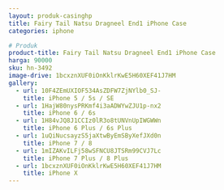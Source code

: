 ```yaml
---
layout: produk-casinghp
title: Fairy Tail Natsu Dragneel End1 iPhone Case
categories: iphone

# Produk
product-title: Fairy Tail Natsu Dragneel End1 iPhone Case
harga: 90000
sku: hn-3492
image-drive: 1bcxznXUF0iOnKklrKwE5H60XEF41J7HM
gallery:
  - url: 10F4ZEmUXIOF534AsZDFW7ZjNYlb0_SJ-
    title: iPhone 5 / 5s / SE
  - url: 1HajW80nysPRKmf4i3aADWYwZJU1p-nx2
    title: iPhone 6 / 6s
  - url: 1H84vJQ8J1CCIz0lR3o8tUNVnUpIWGWWn
    title: iPhone 6 Plus / 6s Plus
  - url: 1uQiNucsayzS5jaXtwByEmSByXefJXd0n
    title: iPhone 7 / 8
  - url: 1mIZAKvILFj58wSFNCU8JTSRm99CVJ7Lc
    title: iPhone 7 Plus / 8 Plus
  - url: 1bcxznXUF0iOnKklrKwE5H60XEF41J7HM
    title: iPhone X
---
```

